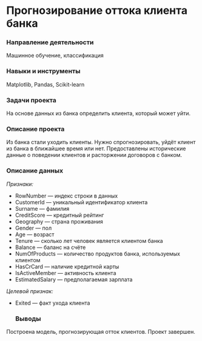 # Прогнозирование оттока клиента банка

### Направление деятельности

Машинное обучение, классификация

### Навыки и инструменты

Matplotlib, Pandas, Scikit-learn

### Задачи проекта

На основе данных из банка определить клиента, который может уйти.

### Описание проекта

Из банка стали уходить клиенты. Нужно спрогнозировать, уйдёт клиент из банка в ближайшее время или нет. Предоставлены исторические данные о поведении клиентов и расторжении договоров с банком.

### Описание данных

*Признаки:*
* RowNumber — индекс строки в данных
* CustomerId — уникальный идентификатор клиента
* Surname — фамилия
* CreditScore — кредитный рейтинг
* Geography — страна проживания
* Gender — пол
* Age — возраст
* Tenure — сколько лет человек является клиентом банка
* Balance — баланс на счёте
* NumOfProducts — количество продуктов банка, используемых клиентом
* HasCrCard — наличие кредитной карты
* IsActiveMember — активность клиента
* EstimatedSalary — предполагаемая зарплата
  
*Целевой признак:*
* Exited — факт ухода клиента

  ### Выводы

Построена модель, прогнозирующая отток клиентов. Проект завершен.  
